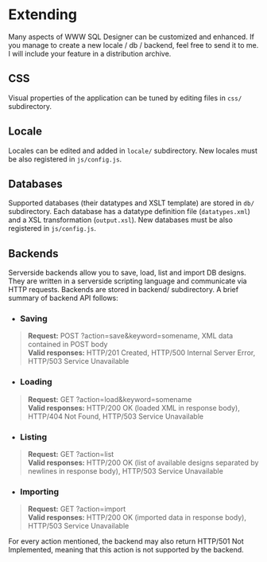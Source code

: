 

# Extending

Many aspects of WWW SQL Designer can be customized and enhanced. If you manage to create a new locale / db / backend, feel free to send it to me. I will include your feature in a distribution archive.

## CSS
Visual properties of the application can be tuned by editing files in `css/` subdirectory.

## Locale
Locales can be edited and added in `locale/` subdirectory. New locales must be also registered in `js/config.js`.

## Databases
Supported databases (their datatypes and XSLT template) are stored in `db/` subdirectory. Each database has a datatype definition file (`datatypes.xml`) and a XSL transformation (`output.xsl`). New databases must be also registered in `js/config.js`.

## Backends
Serverside backends allow you to save, load, list and import DB designs. They are written in a serverside scripting language and communicate via HTTP requests. Backends are stored in backend/ subdirectory. A brief summary of backend API follows:

  * ### Saving
> <strong>Request:</strong> POST ?action=save&keyword=somename, XML data contained in POST body <br />
> <strong>Valid responses:</strong> HTTP/201 Created, HTTP/500 Internal Server Error, HTTP/503 Service Unavailable
  * ### Loading
> <strong>Request:</strong> GET ?action=load&keyword=somename <br />
> <strong>Valid responses:</strong> HTTP/200 OK (loaded XML in response body), HTTP/404 Not Found, HTTP/503 Service Unavailable
  * ### Listing
> <strong>Request:</strong> GET ?action=list <br />
> <strong>Valid responses:</strong> HTTP/200 OK (list of available designs separated by newlines in response body), HTTP/503 Service Unavailable
  * ### Importing
> <strong>Request:</strong> GET ?action=import <br />
> <strong>Valid responses:</strong> HTTP/200 OK (imported data in response body), HTTP/503 Service Unavailable

For every action mentioned, the backend may also return HTTP/501 Not Implemented, meaning that this action is not supported by the backend.